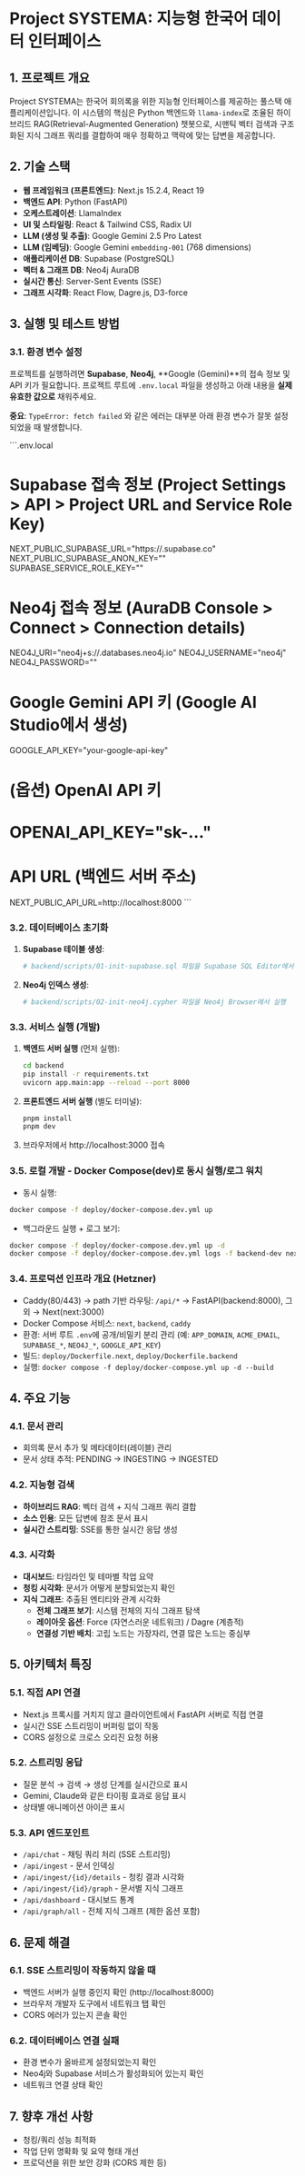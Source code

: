 # Project SYSTEMA: 지능형 한국어 데이터 인터페이스

## 1. 프로젝트 개요

Project SYSTEMA는 한국어 회의록을 위한 지능형 인터페이스를 제공하는 풀스택 애플리케이션입니다. 이 시스템의 핵심은 Python 백엔드와 `llama-index`로 조율된 하이브리드 RAG(Retrieval-Augmented Generation) 챗봇으로, 시맨틱 벡터 검색과 구조화된 지식 그래프 쿼리를 결합하여 매우 정확하고 맥락에 맞는 답변을 제공합니다.

## 2. 기술 스택

- **웹 프레임워크 (프론트엔드)**: Next.js 15.2.4, React 19
- **백엔드 API**: Python (FastAPI)
- **오케스트레이션**: LlamaIndex
- **UI 및 스타일링**: React & Tailwind CSS, Radix UI
- **LLM (생성 및 추출)**: Google Gemini 2.5 Pro Latest
- **LLM (임베딩)**: Google Gemini `embedding-001` (768 dimensions)
- **애플리케이션 DB**: Supabase (PostgreSQL)
- **벡터 & 그래프 DB**: Neo4j AuraDB
- **실시간 통신**: Server-Sent Events (SSE)
- **그래프 시각화**: React Flow, Dagre.js, D3-force

## 3. 실행 및 테스트 방법

### 3.1. 환경 변수 설정

프로젝트를 실행하려면 **Supabase**, **Neo4j**, **Google (Gemini)**의 접속 정보 및 API 키가 필요합니다. 프로젝트 루트에 `.env.local` 파일을 생성하고 아래 내용을 **실제 유효한 값으로** 채워주세요.

**중요**: `TypeError: fetch failed` 와 같은 에러는 대부분 아래 환경 변수가 잘못 설정되었을 때 발생합니다.

\`\`\`.env.local

# Supabase 접속 정보 (Project Settings > API > Project URL and Service Role Key)

NEXT_PUBLIC_SUPABASE_URL="https://<your-project-ref>.supabase.co"
NEXT_PUBLIC_SUPABASE_ANON_KEY="<your-supabase-anon-key>"
SUPABASE_SERVICE_ROLE_KEY="<your-supabase-service-role-key>"

# Neo4j 접속 정보 (AuraDB Console > Connect > Connection details)

NEO4J_URI="neo4j+s://<your-db-id>.databases.neo4j.io"
NEO4J_USERNAME="neo4j"
NEO4J_PASSWORD="<your-neo4j-password>"

# Google Gemini API 키 (Google AI Studio에서 생성)

GOOGLE_API_KEY="your-google-api-key"

# (옵션) OpenAI API 키

# OPENAI_API_KEY="sk-..."

# API URL (백엔드 서버 주소)

NEXT_PUBLIC_API_URL=http://localhost:8000
\`\`\`

### 3.2. 데이터베이스 초기화

1. **Supabase 테이블 생성**:

   ```bash
   # backend/scripts/01-init-supabase.sql 파일을 Supabase SQL Editor에서 실행
   ```

2. **Neo4j 인덱스 생성**:
   ```bash
   # backend/scripts/02-init-neo4j.cypher 파일을 Neo4j Browser에서 실행
   ```

### 3.3. 서비스 실행 (개발)

1. **백엔드 서버 실행** (먼저 실행):

   ```bash
   cd backend
   pip install -r requirements.txt
   uvicorn app.main:app --reload --port 8000
   ```

2. **프론트엔드 서버 실행** (별도 터미널):

   ```bash
   pnpm install
   pnpm dev
   ```

3. 브라우저에서 http://localhost:3000 접속

### 3.5. 로컬 개발 - Docker Compose(dev)로 동시 실행/로그 워치

- 동시 실행:

```bash
docker compose -f deploy/docker-compose.dev.yml up
```

- 백그라운드 실행 + 로그 보기:

```bash
docker compose -f deploy/docker-compose.dev.yml up -d
docker compose -f deploy/docker-compose.dev.yml logs -f backend-dev next-dev | cat
```

### 3.4. 프로덕션 인프라 개요 (Hetzner)

- Caddy(80/443) → path 기반 라우팅: `/api/*` → FastAPI(backend:8000), 그 외 → Next(next:3000)
- Docker Compose 서비스: `next`, `backend`, `caddy`
- 환경: 서버 루트 `.env`에 공개/비밀키 분리 관리 (예: `APP_DOMAIN`, `ACME_EMAIL`, `SUPABASE_*`, `NEO4J_*`, `GOOGLE_API_KEY`)
- 빌드: `deploy/Dockerfile.next`, `deploy/Dockerfile.backend`
- 실행: `docker compose -f deploy/docker-compose.yml up -d --build`

## 4. 주요 기능

### 4.1. 문서 관리

- 회의록 문서 추가 및 메타데이터(레이블) 관리
- 문서 상태 추적: PENDING → INGESTING → INGESTED

### 4.2. 지능형 검색

- **하이브리드 RAG**: 벡터 검색 + 지식 그래프 쿼리 결합
- **소스 인용**: 모든 답변에 참조 문서 표시
- **실시간 스트리밍**: SSE를 통한 실시간 응답 생성

### 4.3. 시각화

- **대시보드**: 타임라인 및 테마별 작업 요약
- **청킹 시각화**: 문서가 어떻게 분할되었는지 확인
- **지식 그래프**: 추출된 엔티티와 관계 시각화
  - **전체 그래프 보기**: 시스템 전체의 지식 그래프 탐색
  - **레이아웃 옵션**: Force (자연스러운 네트워크) / Dagre (계층적)
  - **연결성 기반 배치**: 고립 노드는 가장자리, 연결 많은 노드는 중심부

## 5. 아키텍처 특징

### 5.1. 직접 API 연결

- Next.js 프록시를 거치지 않고 클라이언트에서 FastAPI 서버로 직접 연결
- 실시간 SSE 스트리밍이 버퍼링 없이 작동
- CORS 설정으로 크로스 오리진 요청 허용

### 5.2. 스트리밍 응답

- 질문 분석 → 검색 → 생성 단계를 실시간으로 표시
- Gemini, Claude와 같은 타이핑 효과로 응답 표시
- 상태별 애니메이션 아이콘 표시

### 5.3. API 엔드포인트

- `/api/chat` - 채팅 쿼리 처리 (SSE 스트리밍)
- `/api/ingest` - 문서 인덱싱
- `/api/ingest/{id}/details` - 청킹 결과 시각화
- `/api/ingest/{id}/graph` - 문서별 지식 그래프
- `/api/dashboard` - 대시보드 통계
- `/api/graph/all` - 전체 지식 그래프 (제한 옵션 포함)

## 6. 문제 해결

### 6.1. SSE 스트리밍이 작동하지 않을 때

- 백엔드 서버가 실행 중인지 확인 (http://localhost:8000)
- 브라우저 개발자 도구에서 네트워크 탭 확인
- CORS 에러가 있는지 콘솔 확인

### 6.2. 데이터베이스 연결 실패

- 환경 변수가 올바르게 설정되었는지 확인
- Neo4j와 Supabase 서비스가 활성화되어 있는지 확인
- 네트워크 연결 상태 확인

## 7. 향후 개선 사항

- 청킹/쿼리 성능 최적화
- 작업 단위 명확화 및 요약 형태 개선
- 프로덕션을 위한 보안 강화 (CORS 제한 등)
